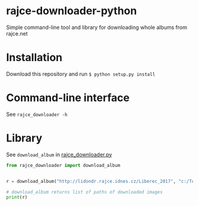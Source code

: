 # rajce-downloader-python
Simple command-line tool and library for downloading whole albums from rajce.net

# Installation
Download this repository and run `$ python setup.py install`

# Command-line interface
See `rajce_downloader -h`

# Library
See `download_album` in [rajce_downloader.py](rajce_downloader/rajce_downloader.py)

```python
from rajce_downloader import download_album


r = download_album("http://lidondr.rajce.idnes.cz/Liberec_2017", "c:/Temp/Liberec2017", n_images=0, overwrite=True)

# download_album returns list of paths of downloaded images
print(r)
```
